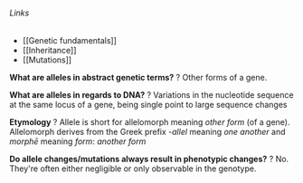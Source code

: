 ###### Links
- [[Genetic fundamentals]]
- [[Inheritance]]
- [[Mutations]]

**What are alleles in abstract genetic terms?**
?
Other forms of a gene.

**What are alleles in regards to DNA?**
?
Variations in the nucleotide sequence at the same locus of a gene, being single point to large sequence changes

**Etymology**
?
Allele is short for allelomorph meaning *other form* (of a gene).
Allelomorph derives from the Greek prefix *-allel* meaning *one another* and *morphē* meaning *form*: *another form*

**Do allele changes/mutations always result in phenotypic changes?**
?
No. They're often either negligible or only observable in the genotype. 
